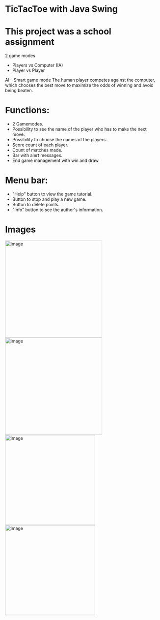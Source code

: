 # TicTacToe with Java Swing
# This project was a school assignment

2 game modes
- Players vs Computer (IA)
- Player vs Player

AI - Smart game mode
The human player competes against the computer, which chooses the best move to maximize the odds of winning and avoid being beaten.


# Functions: 
- 2 Gamemodes.
- Possibility to see the name of the player who has to make the next move.
- Possibility to choose the names of the players.
- Score count of each player.
- Count of matches made.
- Bar with alert messages.
- End game management with win and draw.

# Menu bar:
- "Help" button to view the game tutorial.
- Button to stop and play a new game.
- Button to delete points.
- "Info" button to see the author's information.

# Images
<img width="316" alt="image" src="https://user-images.githubusercontent.com/86069272/179062074-bc5b36cc-0f43-4a70-9b12-12d581218459.png"><img width="316" alt="image" src="https://user-images.githubusercontent.com/86069272/179062035-00a6a111-2980-4ff2-81c4-b46a4b271973.png">
<img width="293" alt="image" src="https://user-images.githubusercontent.com/86069272/179061802-7695f9b8-7a0e-4c70-8afd-69d7488bb552.png"> <img width="293" alt="image" src="https://user-images.githubusercontent.com/86069272/179061842-24d8a6b7-3d0d-4c39-9c1f-35aab80a524a.png">
